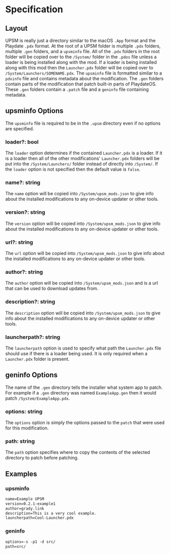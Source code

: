 # Specification

## Layout

UPSM is really just a directory similar to the macOS `.App` format and the Playdate
`.pdx` format. At the root of a UPSM folder is multiple `.pdx` folders, multiple
`.gen` folders, and a `upsminfo` file. All of the `.pdx` folders in the root folder
will be copied over to the `/System/` folder in the `.pdos` file unless a loader
is being installed along with the mod. If a loader is being installed along with
this mod then the `Launcher.pdx` folder will be copied over to `/System/Launchers/SOMENAME.pdx`.
The `upsminfo` file is formatted similar to a `pdxinfo` file and contains metadata
about the modification. The `.gen` folders contain parts of the modification that
patch built-in parts of PlaydateOS. These `.gen` folders contain a `.patch` file
and a `geninfo` file containing metadata.

## upsminfo Options

The `upsminfo` file is required to be in the `.upsm` directory even if no options
are specified.

### loader?: bool

The `loader` option determines if the contained `Launcher.pdx` is a loader. If it
is a loader then all of the other modifications' `Launcher.pdx` folders will be
put into the `/System/Launchers/` folder instead of directly into `/System/`. If
the `loader` option is not specified then the default value is `false`.

### name?: string

The `name` option will be copied into `/System/upsm_mods.json` to give info about
the installed modifications to any on-device updater or other tools.

### version?: string

The `version` option will be copied into `/System/upsm_mods.json` to give info about
the installed modifications to any on-device updater or other tools.

### url?: string

The `url` option will be copied into `/System/upsm_mods.json` to give info about
the installed modifications to any on-device updater or other tools.

### author?: string

The `author` option will be copied into `/System/upsm_mods.json` and is a url that
can be used to download updates from.

### description?: string

The `description` option will be copied into `/System/upsm_mods.json` to give info
about the installed modifications to any on-device updater or other tools.

### launcherpath?: string

The `launcherpath` option is used to specify what path the `Launcher.pdx` file should
use if there is a loader being used. It is only required when a `Launcher.pdx` folder
is present.

## geninfo Options

The name of the `.gen` directory tells the installer what system app to patch. For
example if a `.gen` directory was named `ExampleApp.gen` then it would patch `/System/ExampleApp.pdx`.

### options: string

The `options` option is simply the options passed to the `patch` that were used for
this modification.

### path: string

The `path` option specifies where to copy the contents of the selected directory
to patch before patching.

## Examples

### upsminfo

```txt
name=Example UPSM
version=0.2.1-example1
author=grady.link
description=This is a very cool example.
launcherpath=Cool-Launcher.pdx
```

### geninfo

```txt
options=-s -p1 -d src/
path=src/
```
